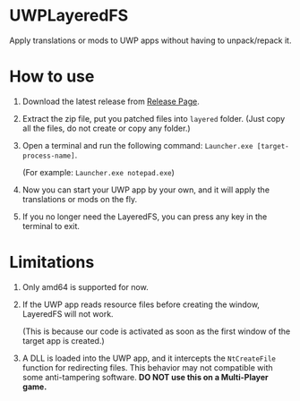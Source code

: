 # UWPLayeredFS

Apply translations or mods to UWP apps without having to unpack/repack it.

# How to use

1. Download the latest release from [Release Page](https://github.com/44670/UWPLayeredFS/releases).
2. Extract the zip file, put you patched files into `layered` folder. (Just copy all the files, do not create or copy any folder.)
3. Open a terminal and run the following command: `Launcher.exe [target-process-name]`. 

    (For example: `Launcher.exe notepad.exe`)

4. Now you can start your UWP app by your own, and it will apply the translations or mods on the fly.
5. If you no longer need the LayeredFS, you can press any key in the terminal to exit.

# Limitations

1. Only amd64 is supported for now.
2. If the UWP app reads resource files before creating the window, LayeredFS will not work.

    (This is because our code is activated as soon as the first window of the target app is created.)
3. A DLL is loaded into the UWP app, and it intercepts the `NtCreateFile` function for redirecting files. This behavior may not compatible with some anti-tampering software. **DO NOT use this on a Multi-Player game.**


